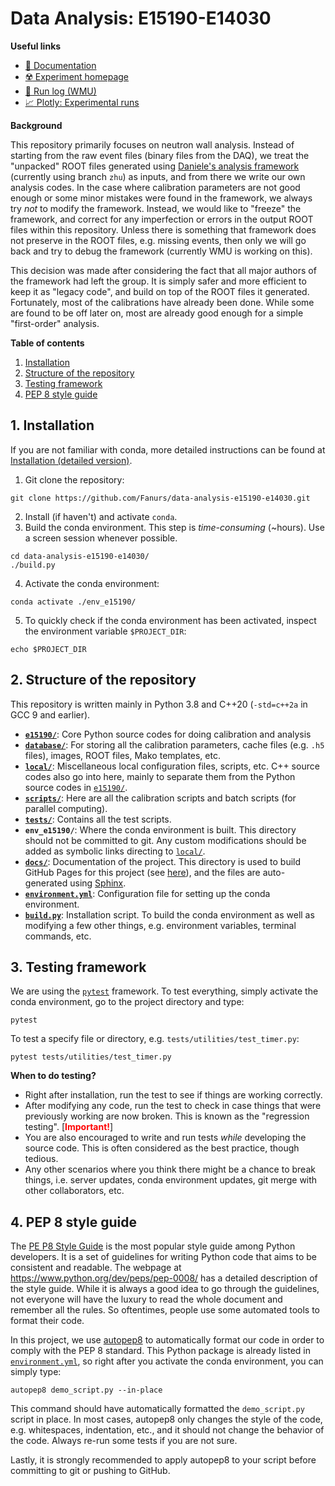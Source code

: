 # Data Analysis: E15190-E14030
**Useful links**
- [:closed_book: Documentation](https://fanurs.github.io/data-analysis-e15190-e14030/build/html/index.html)
- [:radioactive: Experiment homepage](https://groups.nscl.msu.edu/hira/15190-14030/index.htm)
- [:memo: Run log (WMU)](http://neutronstar.physics.wmich.edu/runlog/index.php?op=list)
- [:chart_with_upwards_trend:	 Plotly: Experimental runs](https://groups.nscl.msu.edu/hira/fanurs/progress/20210615.html)

**Background**

This repository primarily focuses on neutron wall analysis. Instead of starting from the raw event files (binary files from the DAQ), we treat the "unpacked" ROOT files generated using [Daniele's analysis framework](https://github.com/nscl-hira/E15190-Unified-Analysis-Framework) (currently using branch `zhu`) as inputs, and from there we write our own analysis codes. In the case where calibration parameters are not good enough or some minor mistakes were found in the framework, we always try *not* to modify the framework. Instead, we would like to "freeze" the framework, and correct for any imperfection or errors in the output ROOT files within this repository. Unless there is something that framework does not preserve in the ROOT files, e.g. missing events, then only we will go back and try to debug the framework (currently WMU is working on this).

This decision was made after considering the fact that all major authors of the framework had left the group. It is simply safer and more efficient to keep it as "legacy code", and build on top of the ROOT files it generated. Fortunately, most of the calibrations have already been done. While some are found to be off later on, most are already good enough for a simple "first-order" analysis.

**Table of contents**
1. [Installation](#1-installation)
1. [Structure of the repository](#2-structure-of-the-repository)
1. [Testing framework](#3-testing-framework)
1. [PEP 8 style guide](#4-pep-8-style-guide)

## 1. Installation
If you are not familiar with conda, more detailed instructions can be found at [Installation (detailed version)](https://fanurs.github.io/data-analysis-e15190-e14030/build/html/manualdoc/installation.html).
1. Git clone the repository:
```console
git clone https://github.com/Fanurs/data-analysis-e15190-e14030.git
```
2. Install (if haven't) and activate `conda`.
3. Build the conda environment. This step is *time-consuming* (~hours). Use a screen session whenever possible.
```console
cd data-analysis-e15190-e14030/
./build.py
```
4. Activate the conda environment:
```console
conda activate ./env_e15190/
```
5. To quickly check if the conda environment has been activated, inspect the environment variable `$PROJECT_DIR`:
```console
echo $PROJECT_DIR
```

## 2. Structure of the repository
This repository is written mainly in Python 3.8 and C++20 (`-std=c++2a` in GCC 9 and earlier).
- [**`e15190/`**](e15190/): Core Python source codes for doing calibration and analysis
- [**`database/`**](database/): For storing all the calibration parameters, cache files (e.g. `.h5` files), images, ROOT files, Mako templates, etc.
- [**`local/`**](local/): Miscellaneous local configuration files, scripts, etc. C++ source codes also go into here, mainly to separate them from the Python source codes in [`e15190/`](e15190/).
- [**`scripts/`**](scripts/): Here are all the calibration scripts and batch scripts (for parallel computing).
- [**`tests/`**](tests): Contains all the test scripts.
- **`env_e15190/`**: Where the conda environment is built. This directory should not be committed to git. Any custom modifications should be added as symbolic links directing to [`local/`](local/).
- [**`docs/`**](docs/): Documentation of the project. This directory is used to build GitHub Pages for this project (see [here](https://fanurs.github.io/data-analysis-e15190-e14030/)), and the files are auto-generated using [Sphinx](https://www.sphinx-doc.org/).
- [**`environment.yml`**](environment.yml): Configuration file for setting up the conda environment.
- [**`build.py`**](build.py): Installation script. To build the conda environment as well as modifying a few other things, e.g. environment variables, terminal commands, etc.

## 3. Testing framework
We are using the [`pytest`](https://docs.pytest.org/) framework. To test everything, simply activate the conda environment, go to the project directory and type:
```console
pytest
```
To test a specify file or directory, e.g. `tests/utilities/test_timer.py`:
```console
pytest tests/utilities/test_timer.py
```

**When to do testing?**
* Right after installation, run the test to see if things are working correctly.
* After modifying any code, run the test to check in case things that were previously working are now broken. This is known as the "regression testing". [<b style="color: red;">Important!</b>]
* You are also encouraged to write and run tests *while* developing the source code. This is often considered as the best practice, though tedious.
* Any other scenarios where you think there might be a chance to break things, i.e. server updates, conda environment updates, git merge with other collaborators, etc.


## 4. PEP 8 style guide
The [PE P8 Style Guide](https://www.python.org/dev/peps/pep-0008/) is the most popular style guide among Python developers. It is a set of guidelines for writing Python code that aims to be consistent and readable. The webpage at https://www.python.org/dev/peps/pep-0008/ has a detailed description of the style guide. While it is always a good idea to go through the guidelines, not everyone will have the luxury to read the whole document and remember all the rules. So oftentimes, people use some automated tools to format their code.

In this project, we use [autopep8](https://pypi.org/project/autopep8/) to automatically format our code in order to comply with the PEP 8 standard. This Python package is already listed in [`environment.yml`](environment.yml), so right after you activate the conda environment, you can simply type:
```console
autopep8 demo_script.py --in-place
```
This command should have automatically formatted the `demo_script.py` script in place. In most cases, autopep8 only changes the style of the code, e.g. whitespaces, indentation, etc., and it should not change the behavior of the code. Always re-run some tests if you are not sure.

Lastly, it is strongly recommended to apply autopep8 to your script before committing to git or pushing to GitHub.

